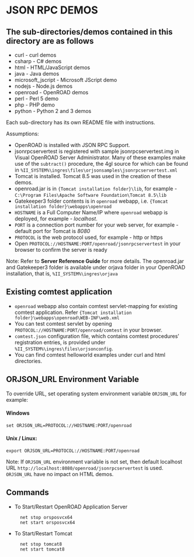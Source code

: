# JSON RPC DEMOS

## The sub-directories/demos contained in this directory are as follows

- curl - curl demos
- csharp - C# demos
- html - HTML/JavaScript demos
- java - Java demos
- microsoft_jscript - Microsoft JScript demo
- nodejs - Node.js demos
- openroad - OpenROAD demos
- perl - Perl 5 demo
- php - PHP demo
- python - Python 2 and 3 demos

Each sub-directory has its own README file with instructions.

Assumptions:

* OpenROAD is installed with JSON RPC Support.
* jsonrpcservertest is registered with sample jsonrpcservertest.img in Visual OpenROAD Server Administrator. Many of these examples make use of the `subtract()` procedure, the 4gl source for which can be found in `%II_SYSTEM%\ingres\files\orjsonsamples\jsonrpcservertest.xml`
* Tomcat is installed. Tomcat 8.5 was used in the creation of these demos.
* openroad.jar is in `{Tomcat installation folder}\lib`, for example - `C:\Program Files\Apache Software Foundation\Tomcat 8.5\lib`
* Gatekeeper3 folder contents is in `openroad` webapp, i.e. `{Tomcat installation folder}\webapps\openroad`
* `HOSTNAME` is a Full Computer Name/IP where `openroad` webapp is deployed, for example - *localhost*.
* `PORT` is a connection port number for your web server, for example - default port for Tomcat is *8080*
* `PROTOCOL` is the web protocol used, for example - http or https
* Open `PROTOCOL://HOSTNAME:PORT/openroad/jsonrpcservertest` in your browser to confirm the server is ready

Note: Refer to **Server Reference Guide** for more details. The openroad.jar and Gatekeeper3 folder is available under orjava folder in your OpenROAD installation, that is, `%II_SYSTEM%\ingres\orjava`

## Existing comtest application

* `openroad` webapp also contain comtest servlet-mapping for existing comtest application. Refer `{Tomcat installation folder}\webapps\openroad\WEB-INF\web.xml`
* You can test comtest servlet by opening `PROTOCOL://HOSTNAME:PORT/openroad/comtest` in your browser.
* `comtest.json` configuration file, which contains comtest procedures’ registration entries, is provided under `%II_SYSTEM%\ingres\files\orjsonconfig`.
* You can find comtest helloworld examples under curl and html directories.

## ORJSON_URL Environment Variable

To override URL, set operating system environment variable `ORJSON_URL` for example:

#### Windows

    set ORJSON_URL=PROTOCOL://HOSTNAME:PORT/openroad

#### Unix / Linux:

    export ORJSON_URL=PROTOCOL://HOSTNAME:PORT/openroad

Note: If `ORJSON_URL` environment variable is not set, then default localhost URL `http://localhost:8080/openroad/jsonrpcservertest` is used. 
`ORJSON_URL` have no impact on HTML demos.

## Commands

* To Start/Restart OpenROAD Application Server

        net stop orsposvcx64
        net start orsposvcx64

* To Start/Restart Tomcat

        net stop tomcat8
        net start tomcat8
